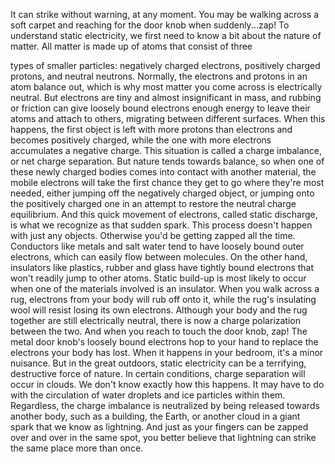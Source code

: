 
It can strike without warning,
at any moment.
You may be walking across a soft carpet
and reaching for the door knob
when suddenly...zap!
To understand static electricity,
we first need to know a bit
about the nature of matter.
All matter is made up of atoms
that consist of three 

types of smaller particles:
negatively charged electrons,
positively charged protons,
and neutral neutrons.
Normally, the electrons and protons
in an atom balance out,
which is why most matter you come across
is electrically neutral.
But electrons are tiny 
and almost insignificant in mass,
and rubbing or friction can give
loosely bound electrons
enough energy to leave their atoms
and attach to others,
migrating between different surfaces.
When this happens,
the first object is left 
with more protons than electrons
and becomes positively charged,
while the one with more electrons
accumulates a negative charge.
This situation is called
a charge imbalance,
or net charge separation.
But nature tends towards balance,
so when one of these newly charged bodies
comes into contact with another material,
the mobile electrons 
will take the first chance they get
to go where they&#39;re most needed,
either jumping off the negatively
charged object,
or jumping onto 
the positively charged one
in an attempt to restore 
the neutral charge equilibrium.
And this quick movement of electrons,
called static discharge,
is what we recognize as that sudden spark.
This process doesn&#39;t happen 
with just any objects.
Otherwise you&#39;d be getting 
zapped all the time.
Conductors like metals and salt water
tend to have loosely 
bound outer electrons,
which can easily flow between molecules.
On the other hand, insulators 
like plastics, rubber and glass
have tightly bound electrons
that won&#39;t readily jump to other atoms.
Static build-up is most likely to occur
when one of the materials involved
is an insulator.
When you walk across a rug,
electrons from your body
will rub off onto it,
while the rug&#39;s insulating wool
will resist losing its own electrons.
Although your body and the rug
together are still electrically neutral,
there is now a charge polarization
between the two.
And when you reach to touch the door knob,
zap!
The metal door knob&#39;s loosely 
bound electrons hop to your hand
to replace the electrons 
your body has lost.
When it happens in your bedroom,
it&#39;s a minor nuisance.
But in the great outdoors,
static electricity can be a terrifying,
destructive force of nature.
In certain conditions,
charge separation will occur in clouds.
We don&#39;t know exactly how this happens.
It may have to do with the circulation
of water droplets
and ice particles within them.
Regardless, the charge 
imbalance is neutralized
by being released towards another body,
such as a building,
the Earth,
or another cloud in a giant spark
that we know as lightning.
And just as your fingers can be zapped
over and over in the same spot,
you better believe that lightning 
can strike the same place more than once.
